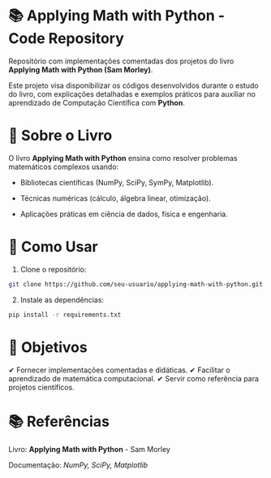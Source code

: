 # 📚 Applying Math with Python - Code Repository

Repositório com implementações comentadas dos projetos do livro **Applying Math with Python (Sam Morley)**.

Este projeto visa disponibilizar os códigos desenvolvidos durante o estudo do livro, com explicações detalhadas e exemplos práticos para auxiliar no aprendizado de Computação Científica com **Python**.

# 📌 Sobre o Livro

O livro **Applying Math with Python** ensina como resolver problemas matemáticos complexos usando:

  * Bibliotecas científicas (NumPy, SciPy, SymPy, Matplotlib).

  * Técnicas numéricas (cálculo, álgebra linear, otimização).

  * Aplicações práticas em ciência de dados, física e engenharia.

# 🔧 Como Usar

  1. Clone o repositório:
```bash
git clone https://github.com/seu-usuario/applying-math-with-python.git 
``` 

  2. Instale as dependências:

```bash
pip install -r requirements.txt 
```

# 🎯 Objetivos

  ✔ Fornecer implementações comentadas e didáticas.
  ✔ Facilitar o aprendizado de matemática computacional.
  ✔ Servir como referência para projetos científicos.

# 📚 Referências

  Livro: **Applying Math with Python** - Sam Morley

  Documentação: *NumPy, SciPy, Matplotlib*
